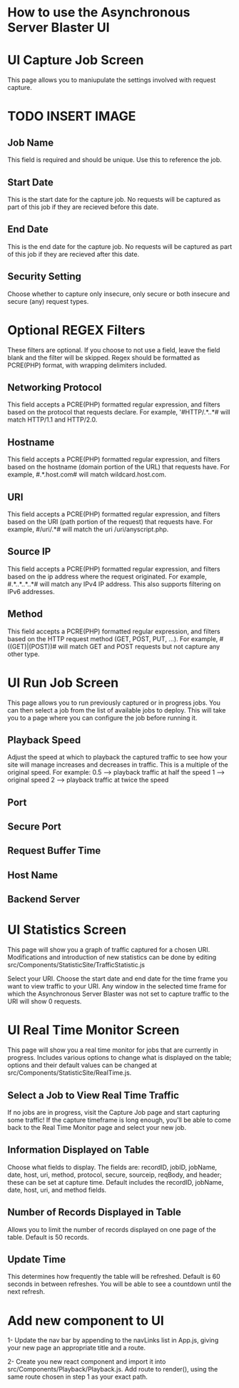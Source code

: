 # How to use the Asynchronous Server Blaster UI


# UI Capture Job Screen

This page allows you to maniupulate the settings involved with request capture.

# TODO INSERT IMAGE

## Job Name
This field is required and should be unique. Use this to reference the job.

## Start Date
This is the start date for the capture job. No requests will be captured as part of this job if they are recieved before this date.

## End Date
This is the end date for the capture job. No requests will be captured as part of this job if they are recieved after this date.

## Security Setting
Choose whether to capture only insecure, only secure or both insecure and secure (any) request types.

# Optional REGEX Filters
These filters are optional. If you choose to not use a field, leave the field blank and the filter will be skipped. Regex should be formatted as PCRE(PHP) format, with wrapping delimiters included.

## Networking Protocol
This field accepts a PCRE(PHP) formatted regular expression, and filters based on the protocol that requests declare. For example, '#HTTP\/.\*\..\*# will match HTTP/1.1 and HTTP/2.0.

## Hostname
This field accepts a PCRE(PHP) formatted regular expression, and filters based on the hostname (domain portion of the URL) that requests have. For example, #.\*\.host\.com# will match wildcard.host.com.

## URI
This field accepts a PCRE(PHP) formatted regular expression, and filters based on the URI (path portion of the request) that requests have. For example, #\/uri\/.*# will match the uri /uri/anyscript.php.

## Source IP
This field accepts a PCRE(PHP) formatted regular expression, and filters based on the ip address where the request originated. For example, #.\*\..\*\..\*\..\*# will match any IPv4 IP address. This also supports filtering on IPv6 addresses.

## Method
This field accepts a PCRE(PHP) formatted regular expression, and filters based on the HTTP request method (GET, POST, PUT, ...). For example, #((GET)|(POST))# will match GET and POST requests but not capture any other type.


# UI Run Job Screen

This page allows you to run previously captured or in progress jobs. You can then select a job from the list of available jobs to deploy. This will take you to a page where you can configure the job before running it.

## Playback Speed
Adjust the speed at which to playback the captured traffic to see how your site will manage increases and decreases in traffic. This is a multiple of the original speed. For example:
    0.5 --> playback traffic at half the speed
    1 --> original speed
    2 --> playback traffic at twice the speed

## Port


## Secure Port


## Request Buffer Time


## Host Name


## Backend Server
    



# UI Statistics Screen

This page will show you a graph of traffic captured for a chosen URI. Modifications and introduction of new statistics can be done by editing src/Components/StatisticSite/TrafficStatistic.js

Select your URI. Choose the start date and end date for the time frame you want to view traffic to your URI. Any window in the selected time frame for which the Asynchronous Server Blaster was not set to capture traffic to the URI will show 0 requests.


# UI Real Time Monitor Screen

This page will show you a real time monitor for jobs that are currently in progress. Includes various options to change what is displayed on the table; options and their default values can be changed at src/Components/StatisticSite/RealTime.js.

## Select a Job to View Real Time Traffic 
If no jobs are in progress, visit the Capture Job page and start capturing some traffic! If the capture timeframe is long enough, you'll be able to come back to the Real Time Monitor page and select your new job.

## Information Displayed on Table
Choose what fields to display. The fields are: recordID, jobID, jobName, date, host, uri, method, protocol, secure, sourceip, reqBody, and header; these can be set at capture time. Default includes the recordID, jobName, date, host, uri, and method fields.

## Number of Records Displayed in Table
Allows you to limit the number of records displayed on one page of the table. Default is 50 records.

## Update Time
This determines how frequently the table will be refreshed. Default is 60 seconds in between refreshes. You will be able to see a countdown until the next refresh.


# Add new component to UI

1- Update the nav bar by appending to the navLinks list in App.js, giving your new page an appropriate title and a route. 

2- Create you new react component and import it into src/Components/Playback/Playback.js. Add route to render(), using the same route chosen in step 1 as your exact path.
   